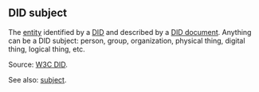 ## DID subject

<p class="c8"><span>The </span><span class="c2"><a class="c3" href="#h.5imtbzl1f4xo">entity</a></span><span>&nbsp;identified by a </span><span class="c2"><a class="c3" href="#h.zh539v9ul471">DID</a></span><span>&nbsp;and described by a </span><span class="c2"><a class="c3" href="#h.yjwocacp570p">DID document</a></span><span class="c0">. Anything can be a DID subject: person, group, organization, physical thing, digital thing, logical thing, etc.</span></p><p class="c8"><span>Source: </span><span class="c2"><a class="c3" href="https://www.google.com/url?q=https://www.w3.org/TR/did-core/%23dfn-did-subjects&amp;sa=D&amp;source=editors&amp;ust=1706779842601838&amp;usg=AOvVaw01bDG529vvjnuKWKiOVZ-_">W3C DID</a></span><span class="c0">.</span></p><p class="c8"><span>See also: </span><span class="c2"><a class="c3" href="#h.voca6uuv1a4">subject</a></span><span class="c0">.</span></p>

